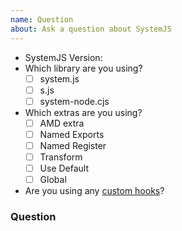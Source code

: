 ```yaml
---
name: Question
about: Ask a question about SystemJS
---
```


<!-- You can check the radios and checkboxes either before or after you create the issue -->
- SystemJS Version: 
- Which library are you using?
  - [ ] system.js
  - [ ] s.js
  - [ ] system-node.cjs
- Which extras are you using?
  - [ ] AMD extra
  - [ ] Named Exports
  - [ ] Named Register
  - [ ] Transform
  - [ ] Use Default
  - [ ] Global
- Are you using any [custom hooks](/docs/hooks.md)?

### Question
